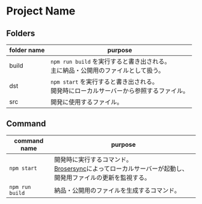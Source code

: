 # Project Name

## Folders

| folder name | purpose |
| --- | --- |
| build | `npm run build` を実行すると書き出される。<br>主に納品・公開用のファイルとして扱う。 |
| dst | `npm start` を実行すると書き出される。<br>開発時にローカルサーバーから参照するファイル。 |
| src | 開発に使用するファイル。 |

## Command

| command name | purpose |
| --- | --- |
| `npm start` | 開発時に実行するコマンド。<br>[Brosersync](https://github.com/browsersync/browser-sync)によってローカルサーバーが起動し、開発用ファイルの更新を監視する。 |
| `npm run build` | 納品・公開用のファイルを生成するコマンド。 |